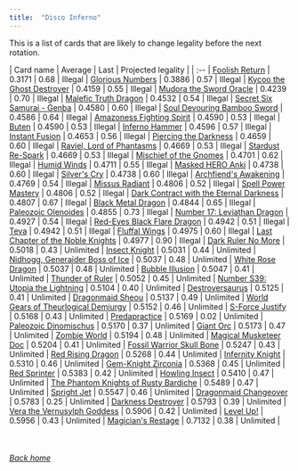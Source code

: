 ```yaml
---
title:  "Disco Inferno"
---
```


This is a list of cards that are likely to change legality before the next rotation.

| Card name | Average | Last | Projected legality |
| :-- |
[Foolish Return](https://db.ygoprodeck.com/card/?search=Foolish%20Return) | 0.3171 | 0.68 | Illegal |
[Glorious Numbers](https://db.ygoprodeck.com/card/?search=Glorious%20Numbers) | 0.3886 | 0.57 | Illegal |
[Kycoo the Ghost Destroyer](https://db.ygoprodeck.com/card/?search=Kycoo%20the%20Ghost%20Destroyer) | 0.4159 | 0.55 | Illegal |
[Mudora the Sword Oracle](https://db.ygoprodeck.com/card/?search=Mudora%20the%20Sword%20Oracle) | 0.4239 | 0.70 | Illegal |
[Malefic Truth Dragon](https://db.ygoprodeck.com/card/?search=Malefic%20Truth%20Dragon) | 0.4532 | 0.54 | Illegal |
[Secret Six Samurai - Genba](https://db.ygoprodeck.com/card/?search=Secret%20Six%20Samurai%20-%20Genba) | 0.4580 | 0.60 | Illegal |
[Soul Devouring Bamboo Sword](https://db.ygoprodeck.com/card/?search=Soul%20Devouring%20Bamboo%20Sword) | 0.4586 | 0.64 | Illegal |
[Amazoness Fighting Spirit](https://db.ygoprodeck.com/card/?search=Amazoness%20Fighting%20Spirit) | 0.4590 | 0.53 | Illegal |
[Buten](https://db.ygoprodeck.com/card/?search=Buten) | 0.4590 | 0.53 | Illegal |
[Inferno Hammer](https://db.ygoprodeck.com/card/?search=Inferno%20Hammer) | 0.4596 | 0.57 | Illegal |
[Instant Fusion](https://db.ygoprodeck.com/card/?search=Instant%20Fusion) | 0.4653 | 0.56 | Illegal |
[Piercing the Darkness](https://db.ygoprodeck.com/card/?search=Piercing%20the%20Darkness) | 0.4659 | 0.60 | Illegal |
[Raviel, Lord of Phantasms](https://db.ygoprodeck.com/card/?search=Raviel,%20Lord%20of%20Phantasms) | 0.4669 | 0.53 | Illegal |
[Stardust Re-Spark](https://db.ygoprodeck.com/card/?search=Stardust%20Re-Spark) | 0.4669 | 0.53 | Illegal |
[Mischief of the Gnomes](https://db.ygoprodeck.com/card/?search=Mischief%20of%20the%20Gnomes) | 0.4701 | 0.62 | Illegal |
[Humid Winds](https://db.ygoprodeck.com/card/?search=Humid%20Winds) | 0.4711 | 0.55 | Illegal |
[Masked HERO Anki](https://db.ygoprodeck.com/card/?search=Masked%20HERO%20Anki) | 0.4738 | 0.60 | Illegal |
[Silver's Cry](https://db.ygoprodeck.com/card/?search=Silver's%20Cry) | 0.4738 | 0.60 | Illegal |
[Archfiend's Awakening](https://db.ygoprodeck.com/card/?search=Archfiend's%20Awakening) | 0.4769 | 0.54 | Illegal |
[Missus Radiant](https://db.ygoprodeck.com/card/?search=Missus%20Radiant) | 0.4806 | 0.52 | Illegal |
[Spell Power Mastery](https://db.ygoprodeck.com/card/?search=Spell%20Power%20Mastery) | 0.4806 | 0.52 | Illegal |
[Dark Contract with the Eternal Darkness](https://db.ygoprodeck.com/card/?search=Dark%20Contract%20with%20the%20Eternal%20Darkness) | 0.4807 | 0.67 | Illegal |
[Black Metal Dragon](https://db.ygoprodeck.com/card/?search=Black%20Metal%20Dragon) | 0.4844 | 0.65 | Illegal |
[Paleozoic Olenoides](https://db.ygoprodeck.com/card/?search=Paleozoic%20Olenoides) | 0.4855 | 0.73 | Illegal |
[Number 17: Leviathan Dragon](https://db.ygoprodeck.com/card/?search=Number%2017:%20Leviathan%20Dragon) | 0.4927 | 0.54 | Illegal |
[Red-Eyes Black Flare Dragon](https://db.ygoprodeck.com/card/?search=Red-Eyes%20Black%20Flare%20Dragon) | 0.4942 | 0.51 | Illegal |
[Teva](https://db.ygoprodeck.com/card/?search=Teva) | 0.4942 | 0.51 | Illegal |
[Fluffal Wings](https://db.ygoprodeck.com/card/?search=Fluffal%20Wings) | 0.4975 | 0.60 | Illegal |
[Last Chapter of the Noble Knights](https://db.ygoprodeck.com/card/?search=Last%20Chapter%20of%20the%20Noble%20Knights) | 0.4977 | 0.90 | Illegal |
[Dark Ruler No More](https://db.ygoprodeck.com/card/?search=Dark%20Ruler%20No%20More) | 0.5018 | 0.43 | Unlimited |
[Insect Knight](https://db.ygoprodeck.com/card/?search=Insect%20Knight) | 0.5031 | 0.44 | Unlimited |
[Nidhogg, Generaider Boss of Ice](https://db.ygoprodeck.com/card/?search=Nidhogg,%20Generaider%20Boss%20of%20Ice) | 0.5037 | 0.48 | Unlimited |
[White Rose Dragon](https://db.ygoprodeck.com/card/?search=White%20Rose%20Dragon) | 0.5037 | 0.48 | Unlimited |
[Bubble Illusion](https://db.ygoprodeck.com/card/?search=Bubble%20Illusion) | 0.5047 | 0.41 | Unlimited |
[Thunder of Ruler](https://db.ygoprodeck.com/card/?search=Thunder%20of%20Ruler) | 0.5052 | 0.45 | Unlimited |
[Number S39: Utopia the Lightning](https://db.ygoprodeck.com/card/?search=Number%20S39:%20Utopia%20the%20Lightning) | 0.5104 | 0.40 | Unlimited |
[Destroyersaurus](https://db.ygoprodeck.com/card/?search=Destroyersaurus) | 0.5125 | 0.41 | Unlimited |
[Dragonmaid Sheou](https://db.ygoprodeck.com/card/?search=Dragonmaid%20Sheou) | 0.5137 | 0.49 | Unlimited |
[World Gears of Theurlogical Demiurgy](https://db.ygoprodeck.com/card/?search=World%20Gears%20of%20Theurlogical%20Demiurgy) | 0.5152 | 0.46 | Unlimited |
[S-Force Justify](https://db.ygoprodeck.com/card/?search=S-Force%20Justify) | 0.5168 | 0.43 | Unlimited |
[Predapractice](https://db.ygoprodeck.com/card/?search=Predapractice) | 0.5169 | 0.02 | Unlimited |
[Paleozoic Dinomischus](https://db.ygoprodeck.com/card/?search=Paleozoic%20Dinomischus) | 0.5170 | 0.37 | Unlimited |
[Giant Orc](https://db.ygoprodeck.com/card/?search=Giant%20Orc) | 0.5173 | 0.47 | Unlimited |
[Zombie World](https://db.ygoprodeck.com/card/?search=Zombie%20World) | 0.5194 | 0.48 | Unlimited |
[Magical Musketeer Doc](https://db.ygoprodeck.com/card/?search=Magical%20Musketeer%20Doc) | 0.5204 | 0.41 | Unlimited |
[Fossil Warrior Skull Bone](https://db.ygoprodeck.com/card/?search=Fossil%20Warrior%20Skull%20Bone) | 0.5247 | 0.43 | Unlimited |
[Red Rising Dragon](https://db.ygoprodeck.com/card/?search=Red%20Rising%20Dragon) | 0.5268 | 0.44 | Unlimited |
[Infernity Knight](https://db.ygoprodeck.com/card/?search=Infernity%20Knight) | 0.5310 | 0.46 | Unlimited |
[Gem-Knight Zirconia](https://db.ygoprodeck.com/card/?search=Gem-Knight%20Zirconia) | 0.5368 | 0.45 | Unlimited |
[Red Sprinter](https://db.ygoprodeck.com/card/?search=Red%20Sprinter) | 0.5383 | 0.42 | Unlimited |
[Howling Insect](https://db.ygoprodeck.com/card/?search=Howling%20Insect) | 0.5410 | 0.47 | Unlimited |
[The Phantom Knights of Rusty Bardiche](https://db.ygoprodeck.com/card/?search=The%20Phantom%20Knights%20of%20Rusty%20Bardiche) | 0.5489 | 0.47 | Unlimited |
[Spright Jet](https://db.ygoprodeck.com/card/?search=Spright%20Jet) | 0.5547 | 0.46 | Unlimited |
[Dragonmaid Changeover](https://db.ygoprodeck.com/card/?search=Dragonmaid%20Changeover) | 0.5783 | 0.25 | Unlimited |
[Darkness Destroyer](https://db.ygoprodeck.com/card/?search=Darkness%20Destroyer) | 0.5793 | 0.39 | Unlimited |
[Vera the Vernusylph Goddess](https://db.ygoprodeck.com/card/?search=Vera%20the%20Vernusylph%20Goddess) | 0.5906 | 0.42 | Unlimited |
[Level Up!](https://db.ygoprodeck.com/card/?search=Level%20Up!) | 0.5956 | 0.43 | Unlimited |
[Magician's Restage](https://db.ygoprodeck.com/card/?search=Magician's%20Restage) | 0.7132 | 0.38 | Unlimited |

<br>

###### [Back home](index)